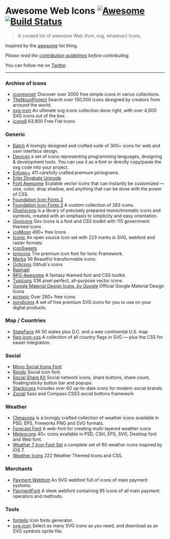 # Awesome Web Icons [![Awesome](https://cdn.rawgit.com/sindresorhus/awesome/d7305f38d29fed78fa85652e3a63e154dd8e8829/media/badge.svg)](https://github.com/sindresorhus/awesome) [![Build Status](https://travis-ci.org/vkarampinis/awesome-icons.svg?branch=master)](https://travis-ci.org/vkarampinis/awesome-icons)

> A curated list of awesome Web (font, svg, whatever) Icons.

Inspired by the [awesome](https://github.com/sindresorhus/awesome) list thing.

*Please read the [contribution guidelines](contributing.md) before contributing.*

You can follow me on [Twitter](https://twitter.com/vkarampinis).

---
### Archive of Icons
- [iconmonstr](http://iconmonstr.com/) Discover over 3000  free simple icons in varius collections.
- [TheNounProject](https://thenounproject.com/) Search over 150,000 icons designed by creators from arround the world.
- [svg-icon](https://github.com/leungwensen/svg-icon) An ultimate svg icons collection done right, with over 4,000 SVG icons out of the box.
- [icons8](https://icons8.com/) 63,900 Free Flat Icons

### Generic
- [Batch](http://adamwhitcroft.com/batch/) A lovingly designed and crafted suite of 300+ icons for web and user interface design.
- [Devicon](https://konpa.github.io/devicon/) a set of icons representing programming languages, designing & development tools. You can use it as a font or directly copy/paste the svg code into your project.
- [Entypo+](http://www.entypo.com/) 411 carefully crafted premium pictograms.
- [Erler Dingbats Unicode](http://www.ffdingbatsfont.com/)
- [Font Awesome](http://fontawesome.io/) Scalable vector icons that can instantly be customized — size, color, drop shadow, and anything that can be done with the power of CSS.
- [Foundation Icon Fonts 2](http://zurb.com/playground/foundation-icons)
- [Foundation Icon Fonts 3](http://zurb.com/playground/foundation-icon-fonts-3) A custom collection of 283 icons.
- [Glyphicons](http://glyphicons.com/) is a library of precisely prepared monochromatic icons and symbols, created with an emphasis to simplicity and easy orientation.
- [Govicons](http://govicons.io/) Gov Icons is a font and CSS toolkit with 115 government themed icons
- [icoMoon](https://icomoon.io) 490+ free Icons
- [Iconic](https://useiconic.com/open/) An open source icon set with 223 marks in SVG, webfont and raster formats
- [iconSweets](http://www.iconsweets.com/)
- [Ionicons](http://ionicons.com/) The premium icon font for Ionic Framework.
- [Marka](http://fian.my.id/marka/) 36 Beautiful transformable icons.
- [Octicons](https://octicons.github.com/) Github's icons
- [Raphaël](http://icons.marekventur.com/)
- [RPG-Awesome](https://nagoshiashumari.github.io/Rpg-Awesome/) A fantasy themed font and CSS toolkit.
- [Typicons](http://typicons.com/) 336 pixel perfect, all-purpose vector icons
- [Google Material Design Icons, by Google](https://design.google.com/icons/) Official Google Material Design Icons
- [pictonic](https://pictonic.co) Over 260+ free icons
- [zondicons](http://www.zondicons.com/) A set of free premium SVG icons for you to use on your digital products.

### Map / Countries
- [StateFace](http://propublica.github.io/stateface/) All 50 states plus D.C. and a wee continental U.S. map
- [flag-icon-css](http://lipis.github.io/flag-icon-css/) A collection of all country flags in SVG — plus the CSS for easier integration.

### Social
- [Mono Social Icons Font](http://drinchev.github.io/monosocialiconsfont/)
- [Rondo](http://www.tajfa.com/projects/rondo/) Social icon font.
- [Social Share Kit](http://socialsharekit.com/) Social network icons, share buttons, share count, floating/sticky button bar and popups.
- [Stackicons](http://stackicons.com/) includes over 60 up-to-date icons for modern social brands.
- [Zocial](https://github.com/adamstac/zocial) Sass and Compass CSS3 social buttons framework

### Weather
- [Climacons](http://adamwhitcroft.com/climacons/) is a lovingly crafted collection of weather icons available in PSD, EPS, Fireworks PNG and SVG formats.
- [Forecast Font](http://forecastfont.iconvau.lt/) A web-font for creating multi-layered weather icons
- [Meteocons](http://www.alessioatzeni.com/meteocons/) 40+ icons available in PSD, CSH, EPS, SVG, Desktop font and Web font.
- [Weather 7 Icon Font Set](http://www.pixeden.com/icon-fonts/weather-7-icon-font-set) a complete set of 60 weather icons inspired by iOS 7.
- [Weather Icons](https://erikflowers.github.io/weather-icons/) 222 Weather Themed Icons and CSS.

### Merchants
- [Payment Webfont](http://www.orlandotm.com/payment-webfont/) An SVG webfont full of icons of main payment systems.
- [PaymentFont](http://paymentfont.io/) A sleek webfont containing 95 icons of all main payment operators and methods.

### Tools
- [fontello](http://fontello.com/) Icon fonts generator.
- [svg-icon](http://leungwensen.github.io/svg-icon/) Select as many SVG icons as you need, and download as an SVG symbols sprite file.
